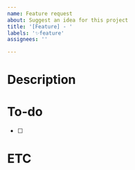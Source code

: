 ```yaml
---
name: Feature request
about: Suggest an idea for this project
title: '[Feature] - '
labels: '✨feature'
assignees: ''

---
```


# Description

# To-do
- [ ]

# ETC
